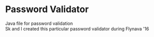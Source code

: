 # Password Validator  
Java file for password validation  
Sk and I created this particular password validator during Flynava '16
